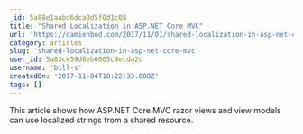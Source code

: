 ```yaml
---
_id: 5a88e1aabd6dca0d5f0d1c08
title: "Shared Localization in ASP.NET Core MVC"
url: 'https://damienbod.com/2017/11/01/shared-localization-in-asp-net-core-mvc/'
category: articles
slug: 'shared-localization-in-asp-net-core-mvc'
user_id: 5a83ce59d6eb0005c4ecda2c
username: 'bill-s'
createdOn: '2017-11-04T18:22:33.000Z'
tags: []
---
```


This article shows how ASP.NET Core MVC razor views and view models can use localized strings from a shared resource. 
